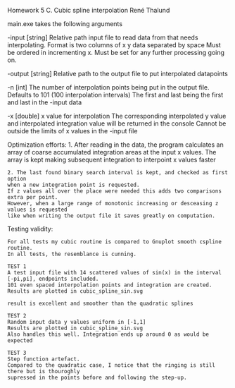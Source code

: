 Homework 5 C. Cubic spline interpolation 
René Thalund

main.exe takes the following arguments

-input [string]
	Relative path input file to read data from that needs interpolating.
	Format is two columns of x y data separated by space
	Must be ordered in incrementing x.
	Must be set for any further processing going on.
	

-output [string]
	Relative path to the output file to put interpolated datapoints
	
-n [int]
	The number of interpolation points being put in the output file. Defaults to 101
	(100 interpolation intervals)
	The first and last being the first and last in the -input data

-x [double]
	x value for interpolation
	The corresponding interpolated y value and 
	interpolated integration value will be returned in the console
	Cannot be outside the limits of x values in the -input file


Optimization efforts:
	1. After reading in the data, the program calculates an array of coarse
	accumulated integration areas at the input x values.
	The array is kept making subsequent integration to interpoint x values faster
	
	2. The last found binary search interval is kept, and checked as first option
	when a new integration point is requested.
	If z values all over the place were needed this adds two comparisons extra per point.
	However, when a large range of monotonic increasing or desceasing z values is requested
	like when writing the output file it saves greatly on computation.
	
	
Testing validity:

	For all tests my cubic routine is compared to Gnuplot smooth cspline routine.
	In all tests, the resemblance is cunning.

	TEST 1
	A test input file with 14 scattered values of sin(x) in the interval [-pi,pi], endpoints included.
	101 even spaced interpolation points and integration are created.
	Results are plotted in cubic_spline_sin.svg

	result is excellent and smoother than the quadratic splines

	TEST 2
	Random input data y values uniform in [-1,1]
	Results are plotted in cubic_spline_sin.svg
	Also handles this well. Integration ends up around 0 as would be expected

	TEST 3
	Step function artefact.
	Compared to the quadratic case, I notice that the ringing is still there but is thouroghly
	supressed in the points before and following the step-up.

	